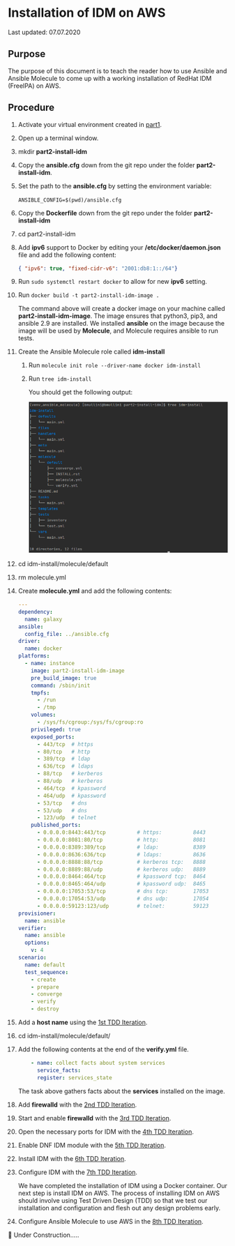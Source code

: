 # Installation of IDM on AWS

Last updated: 07.07.2020

## Purpose

The purpose of this document is to teach the reader how to use
Ansible and Ansible Molecule to come up with a working installation
of RedHat IDM (FreeIPA) on AWS.

## Procedure

1. Activate your virtual environment created in
[part1](../part1-setup-environment).

1. Open up a terminal window.

1. mkdir **part2-install-idm**

1. Copy the **ansible.cfg** down from the git repo under the
folder **part2-install-idm**.

1. Set the path to the **ansible.cfg** by setting the environment variable:

    `ANSIBLE_CONFIG=$(pwd)/ansible.cfg`

1. Copy the **Dockerfile** down from the git repo under the
folder **part2-install-idm**  

1. cd part2-install-idm

1. Add **ipv6** support to Docker by editing your **/etc/docker/daemon.json** file
and add the following content:

    ```json
    { "ipv6": true, "fixed-cidr-v6": "2001:db8:1::/64"}
    ```
1. Run `sudo systemctl restart docker` to allow for new **ipv6** setting.
1. Run `docker build -t part2-install-idm-image .`

   The command above will create a docker image
   on your machine called **part2-install-idm-image**.
   The image ensures that python3, pip3, and ansible 2.9
   are installed.  We installed **ansible** on the image
   because the image will be used by **Molecule**, and
   Molecule requires ansible to run tests.

1. Create the Ansible Molecule role called **idm-install**

    1. Run `molecule init role --driver-name docker idm-install`
    1. Run `tree idm-install`
    
        You should get the following output:
        
        ![tree output idm role](../images/initial-idm-install-molecule-role-tree-output.png)

1. cd idm-install/molecule/default

1. rm molecule.yml

1. Create **molecule.yml** and add the following contents:

    ```yaml
    ---
    dependency:
      name: galaxy
    ansible:
      config_file: ../ansible.cfg
    driver:
      name: docker
    platforms:
      - name: instance
        image: part2-install-idm-image
        pre_build_image: true
        command: /sbin/init
        tmpfs:
          - /run
          - /tmp
        volumes:
          - /sys/fs/cgroup:/sys/fs/cgroup:ro
        privileged: true
        exposed_ports:
          - 443/tcp  # https
          - 80/tcp   # http
          - 389/tcp  # ldap
          - 636/tcp  # ldaps
          - 88/tcp   # kerberos
          - 88/udp   # kerberos
          - 464/tcp  # kpassword
          - 464/udp  # kpassword
          - 53/tcp   # dns
          - 53/udp   # dns
          - 123/udp  # telnet
        published_ports:
          - 0.0.0.0:8443:443/tcp          # https:          8443
          - 0.0.0.0:8081:80/tcp           # http:           8081
          - 0.0.0.0:8389:389/tcp          # ldap:           8389
          - 0.0.0.0:8636:636/tcp          # ldaps:          8636
          - 0.0.0.0:8888:88/tcp           # kerberos tcp:   8888
          - 0.0.0.0:8889:88/udp           # kerberos udp:   8889
          - 0.0.0.0:8464:464/tcp          # kpassword tcp:  8464
          - 0.0.0.0:8465:464/udp          # kpassword udp:  8465
          - 0.0.0.0:17053:53/tcp          # dns tcp:        17053
          - 0.0.0.0:17054:53/udp          # dns udp:        17054
          - 0.0.0.0:59123:123/udp         # telnet:         59123
    provisioner:
      name: ansible
    verifier:
      name: ansible
      options:
        v: 4
    scenario:
      name: default
      test_sequence:
        - create
        - prepare
        - converge
        - verify
        - destroy

    ```

1. <a name="1stTDD"></a> Add a **host name** using the [1st TDD Iteration](./1st-tdd-iteration).

1. cd idm-install/molecule/default/

1. Add the following contents at the end of the **verify.yml** file.

    ```yaml
        - name: collect facts about system services
          service_facts:
          register: services_state
   ``` 
   The task above gathers facts about the **services** installed
   on the image.
   
1. <a name="2ndTDD"></a> Add **firewalld** with the [2nd TDD Iteration](./2nd-tdd-iteration).

1. <a name="3rdTDD"></a> Start and enable **firewalld** with the [3rd TDD Iteration](./3rd-tdd-iteration).

1. <a name="4thTDD"></a> Open the necessary ports for IDM with the [4th TDD Iteration](./4th-tdd-iteration).

1. <a name="5thTDD"></a> Enable DNF IDM module with the [5th TDD Iteration](./5th-tdd-iteration).
  
1. <a name="6thTDD"></a> Install IDM with the [6th TDD Iteration](./6th-tdd-iteration).

1. <a name="7thTDD"></a> Configure IDM with the [7th TDD Iteration](./7th-tdd-iteration).

    We have completed the installation of IDM using a Docker container.  Our
    next step is install IDM on AWS.  The process of installing IDM on AWS
    should involve using Test Driven Design (TDD) so that we test our installation
    and configuration and flesh out any design problems early.
    
1. <a name="8thTDD"></a> Configure Ansible Molecule to use AWS in the [8th TDD Iteration](./8th-tdd-iteration).

        
        
        
  
:construction: Under Construction.....